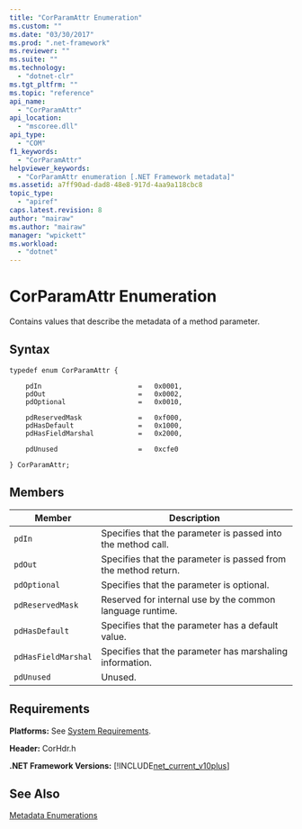 ```yaml
---
title: "CorParamAttr Enumeration"
ms.custom: ""
ms.date: "03/30/2017"
ms.prod: ".net-framework"
ms.reviewer: ""
ms.suite: ""
ms.technology: 
  - "dotnet-clr"
ms.tgt_pltfrm: ""
ms.topic: "reference"
api_name: 
  - "CorParamAttr"
api_location: 
  - "mscoree.dll"
api_type: 
  - "COM"
f1_keywords: 
  - "CorParamAttr"
helpviewer_keywords: 
  - "CorParamAttr enumeration [.NET Framework metadata]"
ms.assetid: a7ff90ad-dad8-48e8-917d-4aa9a118cbc8
topic_type: 
  - "apiref"
caps.latest.revision: 8
author: "mairaw"
ms.author: "mairaw"
manager: "wpickett"
ms.workload: 
  - "dotnet"
---
```

# CorParamAttr Enumeration
Contains values that describe the metadata of a method parameter.  
  
## Syntax  
  
```  
typedef enum CorParamAttr {  
  
    pdIn                        =   0x0001,  
    pdOut                       =   0x0002,  
    pdOptional                  =   0x0010,  
  
    pdReservedMask              =   0xf000,  
    pdHasDefault                =   0x1000,  
    pdHasFieldMarshal           =   0x2000,  
  
    pdUnused                    =   0xcfe0  
  
} CorParamAttr;  
```  
  
## Members  
  
|Member|Description|  
|------------|-----------------|  
|`pdIn`|Specifies that the parameter is passed into the method call.|  
|`pdOut`|Specifies that the parameter is passed from the method return.|  
|`pdOptional`|Specifies that the parameter is optional.|  
|`pdReservedMask`|Reserved for internal use by the common language runtime.|  
|`pdHasDefault`|Specifies that the parameter has a default value.|  
|`pdHasFieldMarshal`|Specifies that the parameter has marshaling information.|  
|`pdUnused`|Unused.|  
  
## Requirements  
 **Platforms:** See [System Requirements](../../../../docs/framework/get-started/system-requirements.md).  
  
 **Header:** CorHdr.h  
  
 **.NET Framework Versions:** [!INCLUDE[net_current_v10plus](../../../../includes/net-current-v10plus-md.md)]  
  
## See Also  
 [Metadata Enumerations](../../../../docs/framework/unmanaged-api/metadata/metadata-enumerations.md)

